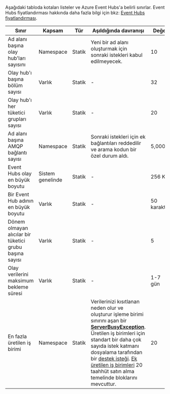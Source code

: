 Aşağıdaki tabloda kotaları listeler ve Azure Event Hubs'a belirli sınırlar. Event Hubs fiyatlandırması hakkında daha fazla bilgi için bkz: [Event Hubs fiyatlandırması](https://azure.microsoft.com/pricing/details/event-hubs/).

| Sınır | Kapsam | Tür | Aşıldığında davranışı | Değer |
| --- | --- | --- | --- | --- |
| Ad alanı başına olay hub'ları sayısını |Namespace |Statik |Yeni bir ad alanı oluşturmak için sonraki istekleri kabul edilmeyecek. |10 |
| Olay hub'ı başına bölüm sayısı |Varlık |Statik |- |32 |
| Olay hub'ı her tüketici grupları sayısı |Varlık |Statik |- |20 |
| Ad alanı başına AMQP bağlantı sayısı |Namespace |Statik |Sonraki istekleri için ek bağlantıları reddedilir ve arama kodun bir özel durum aldı. |5,000 |
| Event Hubs olay en büyük boyutu|Sistem genelinde |Statik |- |256 KB |
| Bir Event Hub adının en büyük boyutu |Varlık |Statik |- |50 karakter |
| Dönem olmayan alıcılar bir tüketici grubu başına sayısı |Varlık |Statik |- |5 |
| Olay verilerini maksimum bekleme süresi |Varlık |Statik |- |1-7 gün |
| En fazla üretilen iş birimi |Namespace |Statik |Verilerinizi kısıtlanan neden olur ve oluşturur işleme birimi sınırını aşan bir  **[ServerBusyException](/dotnet/api/microsoft.servicebus.messaging.serverbusyexception)**. Üretilen iş birimleri için standart bir daha çok sayıda istek katmanı dosyalama tarafından bir [destek isteği](/azure/azure-supportability/how-to-create-azure-support-request). [Ek üretilen iş birimleri](../articles/event-hubs/event-hubs-auto-inflate.md) 20 taahhüt satın alma temelinde bloklarını mevcuttur. |20 |

